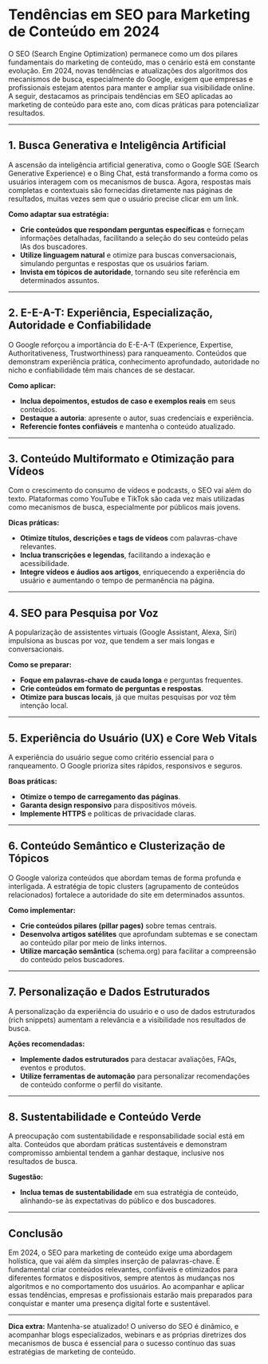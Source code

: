 # Tendências em SEO para Marketing de Conteúdo em 2024

O SEO (Search Engine Optimization) permanece como um dos pilares fundamentais do marketing de conteúdo, mas o cenário está em constante evolução. Em 2024, novas tendências e atualizações dos algoritmos dos mecanismos de busca, especialmente do Google, exigem que empresas e profissionais estejam atentos para manter e ampliar sua visibilidade online. A seguir, destacamos as principais tendências em SEO aplicadas ao marketing de conteúdo para este ano, com dicas práticas para potencializar resultados.

---

## 1. **Busca Generativa e Inteligência Artificial**

A ascensão da inteligência artificial generativa, como o Google SGE (Search Generative Experience) e o Bing Chat, está transformando a forma como os usuários interagem com os mecanismos de busca. Agora, respostas mais completas e contextuais são fornecidas diretamente nas páginas de resultados, muitas vezes sem que o usuário precise clicar em um link.

**Como adaptar sua estratégia:**
- **Crie conteúdos que respondam perguntas específicas** e forneçam informações detalhadas, facilitando a seleção do seu conteúdo pelas IAs dos buscadores.
- **Utilize linguagem natural** e otimize para buscas conversacionais, simulando perguntas e respostas que os usuários fariam.
- **Invista em tópicos de autoridade**, tornando seu site referência em determinados assuntos.

---

## 2. **E-E-A-T: Experiência, Especialização, Autoridade e Confiabilidade**

O Google reforçou a importância do E-E-A-T (Experience, Expertise, Authoritativeness, Trustworthiness) para ranqueamento. Conteúdos que demonstram experiência prática, conhecimento aprofundado, autoridade no nicho e confiabilidade têm mais chances de se destacar.

**Como aplicar:**
- **Inclua depoimentos, estudos de caso e exemplos reais** em seus conteúdos.
- **Destaque a autoria**: apresente o autor, suas credenciais e experiência.
- **Referencie fontes confiáveis** e mantenha o conteúdo atualizado.

---

## 3. **Conteúdo Multiformato e Otimização para Vídeos**

Com o crescimento do consumo de vídeos e podcasts, o SEO vai além do texto. Plataformas como YouTube e TikTok são cada vez mais utilizadas como mecanismos de busca, especialmente por públicos mais jovens.

**Dicas práticas:**
- **Otimize títulos, descrições e tags de vídeos** com palavras-chave relevantes.
- **Inclua transcrições e legendas**, facilitando a indexação e acessibilidade.
- **Integre vídeos e áudios aos artigos**, enriquecendo a experiência do usuário e aumentando o tempo de permanência na página.

---

## 4. **SEO para Pesquisa por Voz**

A popularização de assistentes virtuais (Google Assistant, Alexa, Siri) impulsiona as buscas por voz, que tendem a ser mais longas e conversacionais.

**Como se preparar:**
- **Foque em palavras-chave de cauda longa** e perguntas frequentes.
- **Crie conteúdos em formato de perguntas e respostas**.
- **Otimize para buscas locais**, já que muitas pesquisas por voz têm intenção local.

---

## 5. **Experiência do Usuário (UX) e Core Web Vitals**

A experiência do usuário segue como critério essencial para o ranqueamento. O Google prioriza sites rápidos, responsivos e seguros.

**Boas práticas:**
- **Otimize o tempo de carregamento das páginas**.
- **Garanta design responsivo** para dispositivos móveis.
- **Implemente HTTPS** e políticas de privacidade claras.

---

## 6. **Conteúdo Semântico e Clusterização de Tópicos**

O Google valoriza conteúdos que abordam temas de forma profunda e interligada. A estratégia de topic clusters (agrupamento de conteúdos relacionados) fortalece a autoridade do site em determinados assuntos.

**Como implementar:**
- **Crie conteúdos pilares (pillar pages)** sobre temas centrais.
- **Desenvolva artigos satélites** que aprofundam subtemas e se conectam ao conteúdo pilar por meio de links internos.
- **Utilize marcação semântica** (schema.org) para facilitar a compreensão do conteúdo pelos buscadores.

---

## 7. **Personalização e Dados Estruturados**

A personalização da experiência do usuário e o uso de dados estruturados (rich snippets) aumentam a relevância e a visibilidade nos resultados de busca.

**Ações recomendadas:**
- **Implemente dados estruturados** para destacar avaliações, FAQs, eventos e produtos.
- **Utilize ferramentas de automação** para personalizar recomendações de conteúdo conforme o perfil do visitante.

---

## 8. **Sustentabilidade e Conteúdo Verde**

A preocupação com sustentabilidade e responsabilidade social está em alta. Conteúdos que abordam práticas sustentáveis e demonstram compromisso ambiental tendem a ganhar destaque, inclusive nos resultados de busca.

**Sugestão:**
- **Inclua temas de sustentabilidade** em sua estratégia de conteúdo, alinhando-se às expectativas do público e dos buscadores.

---

## **Conclusão**

Em 2024, o SEO para marketing de conteúdo exige uma abordagem holística, que vai além da simples inserção de palavras-chave. É fundamental criar conteúdos relevantes, confiáveis e otimizados para diferentes formatos e dispositivos, sempre atentos às mudanças nos algoritmos e no comportamento dos usuários. Ao acompanhar e aplicar essas tendências, empresas e profissionais estarão mais preparados para conquistar e manter uma presença digital forte e sustentável.

---

**Dica extra:** Mantenha-se atualizado! O universo do SEO é dinâmico, e acompanhar blogs especializados, webinars e as próprias diretrizes dos mecanismos de busca é essencial para o sucesso contínuo das suas estratégias de marketing de conteúdo.